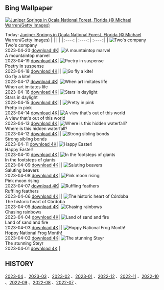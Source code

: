## Bing Wallpaper
[![Juniper Springs in Ocala National Forest, Florida (© Michael Warren/Getty Images)](https://cn.bing.com/th?id=OHR.OcalaNF_EN-US5881034085_UHD.jpg&w=1000)](https://cn.bing.com/th?id=OHR.OcalaNF_EN-US5881034085_UHD.jpg&pid=hp&w=3840&h=2160&rs=1&c=4)

Today: [Juniper Springs in Ocala National Forest, Florida (© Michael Warren/Getty Images)](https://cn.bing.com/th?id=OHR.OcalaNF_EN-US5881034085_UHD.jpg&pid=hp&w=3840&h=2160&rs=1&c=4)
  |      |      |      |
| :----: | :----: | :----: |
| ![Two's company](https://cn.bing.com/th?id=OHR.TaiwanYuhina_EN-US1768443431_UHD.jpg&pid=hp&w=384&h=216&rs=1&c=4) <br/> Two's company <br/> 2023-04-20  [download 4K](https://cn.bing.com/th?id=OHR.TaiwanYuhina_EN-US1768443431_UHD.jpg&pid=hp&w=3840&h=2160&rs=1&c=4)| ![A mountaintop marvel](https://cn.bing.com/th?id=OHR.MPPUnesco_EN-US8204922969_UHD.jpg&pid=hp&w=384&h=216&rs=1&c=4) <br/> A mountaintop marvel <br/> 2023-04-19  [download 4K](https://cn.bing.com/th?id=OHR.MPPUnesco_EN-US8204922969_UHD.jpg&pid=hp&w=3840&h=2160&rs=1&c=4)| ![Poetry in suspense](https://cn.bing.com/th?id=OHR.OneThousandSprings_EN-US8092648404_UHD.jpg&pid=hp&w=384&h=216&rs=1&c=4) <br/> Poetry in suspense <br/> 2023-04-18  [download 4K](https://cn.bing.com/th?id=OHR.OneThousandSprings_EN-US8092648404_UHD.jpg&pid=hp&w=3840&h=2160&rs=1&c=4)|
| ![Go fly a kite!](https://cn.bing.com/th?id=OHR.KiteDay_EN-US7254188187_UHD.jpg&pid=hp&w=384&h=216&rs=1&c=4) <br/> Go fly a kite! <br/> 2023-04-17  [download 4K](https://cn.bing.com/th?id=OHR.KiteDay_EN-US7254188187_UHD.jpg&pid=hp&w=3840&h=2160&rs=1&c=4)| ![When art imitates life](https://cn.bing.com/th?id=OHR.LorenzoQuinn_EN-US6997686421_UHD.jpg&pid=hp&w=384&h=216&rs=1&c=4) <br/> When art imitates life <br/> 2023-04-16  [download 4K](https://cn.bing.com/th?id=OHR.LorenzoQuinn_EN-US6997686421_UHD.jpg&pid=hp&w=3840&h=2160&rs=1&c=4)| ![Stars in daylight](https://cn.bing.com/th?id=OHR.RedSeaStars_EN-US6473635643_UHD.jpg&pid=hp&w=384&h=216&rs=1&c=4) <br/> Stars in daylight <br/> 2023-04-15  [download 4K](https://cn.bing.com/th?id=OHR.RedSeaStars_EN-US6473635643_UHD.jpg&pid=hp&w=3840&h=2160&rs=1&c=4)|
| ![Pretty in pink](https://cn.bing.com/th?id=OHR.PhloxSubulata_EN-US0635247129_UHD.jpg&pid=hp&w=384&h=216&rs=1&c=4) <br/> Pretty in pink <br/> 2023-04-14  [download 4K](https://cn.bing.com/th?id=OHR.PhloxSubulata_EN-US0635247129_UHD.jpg&pid=hp&w=3840&h=2160&rs=1&c=4)| ![A view that's out of this world](https://cn.bing.com/th?id=OHR.EuropeFromISS_EN-US3248706956_UHD.jpg&pid=hp&w=384&h=216&rs=1&c=4) <br/> A view that's out of this world <br/> 2023-04-13  [download 4K](https://cn.bing.com/th?id=OHR.EuropeFromISS_EN-US3248706956_UHD.jpg&pid=hp&w=3840&h=2160&rs=1&c=4)| ![Where is this hidden waterfall?](https://cn.bing.com/th?id=OHR.MossyGrottoFalls_EN-US5828454161_UHD.jpg&pid=hp&w=384&h=216&rs=1&c=4) <br/> Where is this hidden waterfall? <br/> 2023-04-12  [download 4K](https://cn.bing.com/th?id=OHR.MossyGrottoFalls_EN-US5828454161_UHD.jpg&pid=hp&w=3840&h=2160&rs=1&c=4)|
| ![Strong sibling bonds](https://cn.bing.com/th?id=OHR.ElephantTwins_EN-US2939253051_UHD.jpg&pid=hp&w=384&h=216&rs=1&c=4) <br/> Strong sibling bonds <br/> 2023-04-11  [download 4K](https://cn.bing.com/th?id=OHR.ElephantTwins_EN-US2939253051_UHD.jpg&pid=hp&w=3840&h=2160&rs=1&c=4)| ![Happy Easter!](https://cn.bing.com/th?id=OHR.LithuanianEggs_EN-US5086451033_UHD.jpg&pid=hp&w=384&h=216&rs=1&c=4) <br/> Happy Easter! <br/> 2023-04-10  [download 4K](https://cn.bing.com/th?id=OHR.LithuanianEggs_EN-US5086451033_UHD.jpg&pid=hp&w=3840&h=2160&rs=1&c=4)| ![In the footsteps of giants](https://cn.bing.com/th?id=OHR.NIrelandGiants_EN-US3269727738_UHD.jpg&pid=hp&w=384&h=216&rs=1&c=4) <br/> In the footsteps of giants <br/> 2023-04-09  [download 4K](https://cn.bing.com/th?id=OHR.NIrelandGiants_EN-US3269727738_UHD.jpg&pid=hp&w=3840&h=2160&rs=1&c=4)|
| ![Saluting beavers](https://cn.bing.com/th?id=OHR.KitsAspen_EN-US6734104933_UHD.jpg&pid=hp&w=384&h=216&rs=1&c=4) <br/> Saluting beavers <br/> 2023-04-08  [download 4K](https://cn.bing.com/th?id=OHR.KitsAspen_EN-US6734104933_UHD.jpg&pid=hp&w=3840&h=2160&rs=1&c=4)| ![Pink moon rising](https://cn.bing.com/th?id=OHR.ArizonaPinkMoon_EN-US5941531826_UHD.jpg&pid=hp&w=384&h=216&rs=1&c=4) <br/> Pink moon rising <br/> 2023-04-07  [download 4K](https://cn.bing.com/th?id=OHR.ArizonaPinkMoon_EN-US5941531826_UHD.jpg&pid=hp&w=3840&h=2160&rs=1&c=4)| ![Ruffling feathers](https://cn.bing.com/th?id=OHR.BlackGrouseLekking_EN-US3235220681_UHD.jpg&pid=hp&w=384&h=216&rs=1&c=4) <br/> Ruffling feathers <br/> 2023-04-06  [download 4K](https://cn.bing.com/th?id=OHR.BlackGrouseLekking_EN-US3235220681_UHD.jpg&pid=hp&w=3840&h=2160&rs=1&c=4)|
| ![The historic heart of Córdoba](https://cn.bing.com/th?id=OHR.RomanBridge_EN-US4101165681_UHD.jpg&pid=hp&w=384&h=216&rs=1&c=4) <br/> The historic heart of Córdoba <br/> 2023-04-05  [download 4K](https://cn.bing.com/th?id=OHR.RomanBridge_EN-US4101165681_UHD.jpg&pid=hp&w=3840&h=2160&rs=1&c=4)| ![Chasing rainbows](https://cn.bing.com/th?id=OHR.HonaunauNP_EN-US9995236109_UHD.jpg&pid=hp&w=384&h=216&rs=1&c=4) <br/> Chasing rainbows <br/> 2023-04-04  [download 4K](https://cn.bing.com/th?id=OHR.HonaunauNP_EN-US9995236109_UHD.jpg&pid=hp&w=3840&h=2160&rs=1&c=4)| ![Land of sand and fire](https://cn.bing.com/th?id=OHR.JavaBromo_EN-US3411031416_UHD.jpg&pid=hp&w=384&h=216&rs=1&c=4) <br/> Land of sand and fire <br/> 2023-04-03  [download 4K](https://cn.bing.com/th?id=OHR.JavaBromo_EN-US3411031416_UHD.jpg&pid=hp&w=3840&h=2160&rs=1&c=4)|
| ![Hoppy National Frog Month!](https://cn.bing.com/th?id=OHR.FrogMonth_EN-US6861485456_UHD.jpg&pid=hp&w=384&h=216&rs=1&c=4) <br/> Hoppy National Frog Month! <br/> 2023-04-02  [download 4K](https://cn.bing.com/th?id=OHR.FrogMonth_EN-US6861485456_UHD.jpg&pid=hp&w=3840&h=2160&rs=1&c=4)| ![The stunning Steyr](https://cn.bing.com/th?id=OHR.SteyrRiver_EN-US6366722389_UHD.jpg&pid=hp&w=384&h=216&rs=1&c=4) <br/> The stunning Steyr <br/> 2023-04-01  [download 4K](https://cn.bing.com/th?id=OHR.SteyrRiver_EN-US6366722389_UHD.jpg&pid=hp&w=3840&h=2160&rs=1&c=4) |
  
  ## HISTORY
  [2023-04](https://github.com/Underglaze-Blue/bingwallpaper/tree/main/archive/2023-04/) 、[2023-03](https://github.com/Underglaze-Blue/bingwallpaper/tree/main/archive/2023-03/) 、[2023-02](https://github.com/Underglaze-Blue/bingwallpaper/tree/main/archive/2023-02/) 、[2023-01](https://github.com/Underglaze-Blue/bingwallpaper/tree/main/archive/2023-01/) 、[2022-12](https://github.com/Underglaze-Blue/bingwallpaper/tree/main/archive/2022-12/) 、[2022-11](https://github.com/Underglaze-Blue/bingwallpaper/tree/main/archive/2022-11/) 、[2022-10](https://github.com/Underglaze-Blue/bingwallpaper/tree/main/archive/2022-10/) 、[2022-09](https://github.com/Underglaze-Blue/bingwallpaper/tree/main/archive/2022-09/) 、[2022-08](https://github.com/Underglaze-Blue/bingwallpaper/tree/main/archive/2022-08/) 、[2022-07](https://github.com/Underglaze-Blue/bingwallpaper/tree/main/archive/2022-07/) 、